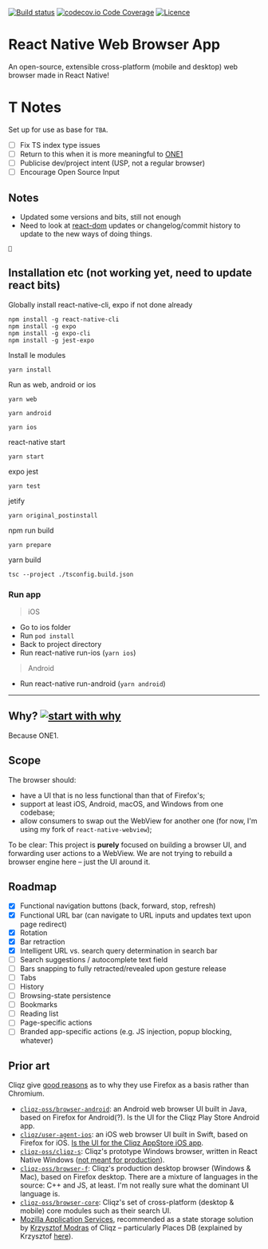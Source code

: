[![Build status](https://img.shields.io/github/workflow/status/Triex/react-native-web-browser-app/ci)](https://github.com/Triex/react-native-web-browser-app/actions)
[![codecov.io Code Coverage](https://img.shields.io/codecov/c/github/Triex/react-native-web-browser-app.svg?maxAge=2592000)](https://codecov.io/github/Triex/react-native-web-browser-app?branch=master)
[![Licence](https://img.shields.io/github/license/Triex/react-native-web-browser-app.svg)](https://github.com/Triex/react-native-web-browser-app/blob/master/LICENSE)

# React Native Web Browser App

An open-source, extensible cross-platform (mobile and desktop) web browser made in React Native!

# T Notes
Set up for use as base for `TBA`.
- [ ] Fix TS index type issues
- [ ] Return to this when it is more meaningful to [ONE1](https://github.com/ONE1DeFi)
- [ ] Publicise dev/project intent (USP, not a regular browser)
- [ ] Encourage Open Source Input 

## Notes
- Updated some versions and bits, still not enough
- Need to look at [react-dom](https://github.com/facebook/react/tree/main/packages/react-dom) updates or changelog/commit history to update to the new ways of doing things.

```
💩
```


## Installation etc (not working yet, need to update react bits)
Globally install react-native-cli, expo if not done already
```
npm install -g react-native-cli
npm install -g expo
npm install -g expo-cli
npm install -g jest-expo
```

Install le modules
```
yarn install
```

Run as web, android or ios
```
yarn web
```
```
yarn android
```
```
yarn ios
```

react-native start
```
yarn start
```

expo jest
```
yarn test
```

jetify
```
yarn original_postinstall
```

npm run build
```
yarn prepare
```

yarn build
```
tsc --project ./tsconfig.build.json
```

### Run app

> iOS

- Go to ios folder
- Run `​pod install`
- Back to project directory
- Run ​react-native run-ios (`yarn ios`)

> Android

- Run ​react-native run-android (`yarn android`)

-----------------------
## Why? [![start with why](https://img.shields.io/badge/start%20with-why%3F-brightgreen.svg?style=flat)](http://www.ted.com/talks/simon_sinek_how_great_leaders_inspire_action)

Because ONE1.

## Scope

The browser should:

* have a UI that is no less functional than that of Firefox's; 
* support at least iOS, Android, macOS, and Windows from one codebase;
* allow consumers to swap out the WebView for another one (for now, I'm using my fork of `react-native-webview`);

To be clear: This project is **purely** focused on building a browser UI, and forwarding user actions to a WebView. We are not trying to rebuild a browser engine here – just the UI around it.

## Roadmap

- [X] Functional navigation buttons (back, forward, stop, refresh)
- [X] Functional URL bar (can navigate to URL inputs and updates text upon page redirect)
- [X] Rotation
- [X] Bar retraction
- [X] Intelligent URL vs. search query determination in search bar
- [ ] Search suggestions / autocomplete text field
- [ ] Bars snapping to fully retracted/revealed upon gesture release
- [ ] Tabs
- [ ] History
- [ ] Browsing-state persistence
- [ ] Bookmarks
- [ ] Reading list
- [ ] Page-specific actions
- [ ] Branded app-specific actions (e.g. JS injection, popup blocking, whatever)

## Prior art

Cliqz give [good reasons](https://www.0x65.dev/blog/2019-12-17/why-we-forked-firefox-and-not-chromium.html) as to why they use Firefox as a basis rather than Chromium.

* [`cliqz-oss/browser-android`](https://github.com/cliqz-oss/browser-android): an Android web browser UI built in Java, based on Firefox for Android(?). Is the UI for the Cliqz Play Store Android app.
* [`cliqz/user-agent-ios`](https://github.com/cliqz/user-agent-ios): an iOS web browser UI built in Swift, based on Firefox for iOS. [Is the UI for the Cliqz AppStore iOS app](https://twitter.com/chrmod/status/1204771688824655872?s=20).
* [`cliqz-oss/cliqz-s`](https://github.com/cliqz-oss/cliqz-s): Cliqz's prototype Windows browser, written in React Native Windows ([not meant for production](https://twitter.com/chrmod/status/1204772242279809025?s=20)).
* [`cliqz-oss/browser-f`](https://github.com/cliqz-oss/browser-f): Cliqz's production desktop browser (Windows & Mac), based on Firefox desktop. There are a mixture of languages in the source: C++ and JS, at least. I'm not really sure what the dominant UI language is.
* [`cliqz-oss/browser-core`](https://github.com/cliqz-oss/browser-core): Cliqz's set of cross-platform (desktop & mobile) core modules such as their search UI.
* [Mozilla Application Services](https://github.com/mozilla/application-services/blob/master/README.md), recommended as a state storage solution by [Krzysztof Modras](https://twitter.com/chrmod/status/1208335429507960832?s=20) of Cliqz – particularly Places DB (explained by Krzysztof [here](https://twitter.com/chrmod/status/1208336158037557248?s=20)).

